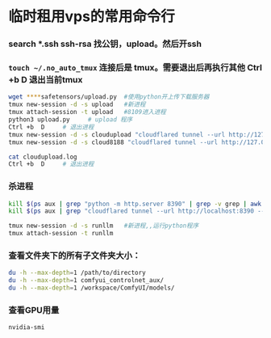 # 临时租用vps的常用命令行

### search *.ssh  ssh-rsa  找公钥，upload。然后开ssh

### `touch ~/.no_auto_tmux` 连接后是 tmux。需要退出后再执行其他  Ctrl +b  D 退出当前tmux

```sh
wget ****safetensors/upload.py  #使用python开上传下载服务器
tmux new-session -d -s upload   #新进程
tmux attach-session -t upload   #8109进入进程
python3 upload.py     # upload 程序
Ctrl +b  D     # 退出进程
tmux new-session -d -s cloudupload "cloudflared tunnel --url http://127.0.0.1:8109 >> /workspace/cloudupload.log 2>&1"     #使用cloudflared的内网穿透
tmux new-session -d -s cloud8188 "cloudflared tunnel --url http://127.0.0.1:8188 >> /workspace/cloud8188.log 2>&1"

cat cloudupload.log
Ctrl +b  D     # 退出进程
```

### 杀进程
```sh
kill $(ps aux | grep "python -m http.server 8390" | grep -v grep | awk '{print $2}')
kill $(ps aux | grep "cloudflared tunnel --url http://localhost:8390 --metrics localhost:28390" | grep -v grep | awk '{print $2}')
```


```sh
tmux new-session -d -s runllm   #新进程,,运行python程序
tmux attach-session -t runllm
```

### 查看文件夹下的所有子文件夹大小：
```sh
du -h --max-depth=1 /path/to/directory
du -h --max-depth=1 comfyui_controlnet_aux/
du -h --max-depth=1 /workspace/ComfyUI/models/
```

### 查看GPU用量
```sh
nvidia-smi
```





